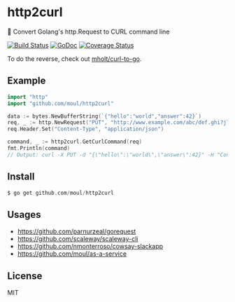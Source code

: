 # http2curl
:triangular_ruler: Convert Golang's http.Request to CURL command line

[![Build Status](https://travis-ci.org/moul/http2curl.svg?branch=master)](https://travis-ci.org/moul/http2curl)
[![GoDoc](https://godoc.org/github.com/moul/http2curl?status.svg)](https://godoc.org/github.com/moul/http2curl)
[![Coverage Status](https://coveralls.io/repos/moul/http2curl/badge.svg)](https://coveralls.io/github/moul/http2curl)

To do the reverse, check out [mholt/curl-to-go](https://github.com/mholt/curl-to-go).

## Example

```go
import "http"
import "github.com/moul/http2curl"

data := bytes.NewBufferString(`{"hello":"world","answer":42}`)
req, _ := http.NewRequest("PUT", "http://www.example.com/abc/def.ghi?jlk=mno&pqr=stu", data)
req.Header.Set("Content-Type", "application/json")

command, _ := http2curl.GetCurlCommand(req)
fmt.Println(command)
// Output: curl -X PUT -d "{\"hello\":\"world\",\"answer\":42}" -H "Content-Type: application/json" http://www.example.com/abc/def.ghi?jlk=mno&pqr=stu
```

## Install

```php
$ go get github.com/moul/http2curl
```

## Usages

- https://github.com/parnurzeal/gorequest
- https://github.com/scaleway/scaleway-cli
- https://github.com/nmonterroso/cowsay-slackapp
- https://github.com/moul/as-a-service

## License

MIT
